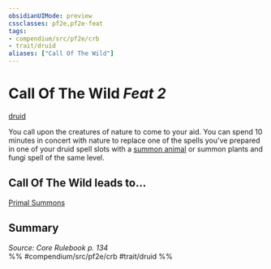 ```yaml
---
obsidianUIMode: preview
cssclasses: pf2e,pf2e-feat
tags:
- compendium/src/pf2e/crb
- trait/druid
aliases: ["Call Of The Wild"]
---
```

# Call Of The Wild  *Feat 2*  
[druid](rules/traits/druid.md "Druid Class Trait")  


You call upon the creatures of nature to come to your aid. You can spend 10 minutes in concert with nature to replace one of the spells you've prepared in one of your druid spell slots with a [summon animal](compendium/spells/summon-animal.md) or summon plants and fungi spell of the same level.

## Call Of The Wild leads to...

[Primal Summons](compendium/feats/primal-summons.md)

## Summary

*Source: Core Rulebook p. 134*  
%% #compendium/src/pf2e/crb #trait/druid %%